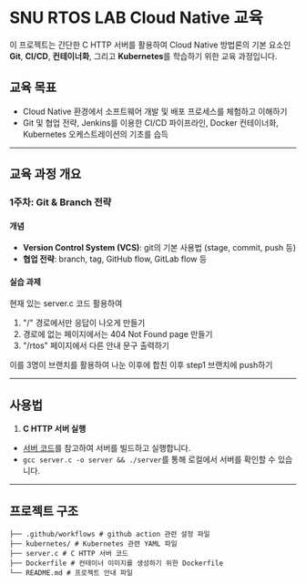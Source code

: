 # SNU RTOS LAB Cloud Native 교육

이 프로젝트는 간단한 C HTTP 서버를 활용하여 Cloud Native 방법론의 기본 요소인 **Git**, **CI/CD**, **컨테이너화**, 그리고 **Kubernetes**를 학습하기 위한 교육 과정입니다. 

## 교육 목표
- Cloud Native 환경에서 소프트웨어 개발 및 배포 프로세스를 체험하고 이해하기
- Git 및 협업 전략, Jenkins를 이용한 CI/CD 파이프라인, Docker 컨테이너화, Kubernetes 오케스트레이션의 기초를 습득

---

## 교육 과정 개요

### 1주차: Git & Branch 전략

#### 개념
- **Version Control System (VCS)**: git의 기본 사용법 (stage, commit, push 등)
- **협업 전략**: branch, tag, GitHub flow, GitLab flow 등

#### 실습 과제
현재 있는 server.c 코드 활용하여
1. "/" 경로에서만 응답이 나오게 만들기
2. 경로에 없는 페이지에서는 404 Not Found page 만들기
3. "/rtos" 페이지에서 다른 안내 문구 출력하기

이를 3명이 브랜치를 활용하여 나눈 이후에 합친 이후 step1 브랜치에 push하기

---

## 사용법

1. **C HTTP 서버 실행**
  - [서버 코드](./server.c)를 참고하여 서버를 빌드하고 실행합니다.
  - `gcc server.c -o server && ./server`를 통해 로컬에서 서버를 확인할 수 있습니다.

---

## 프로젝트 구조
```
├── .github/workflows # github action 관련 설정 파일 
├── kubernetes/ # Kubernetes 관련 YAML 파일 
├── server.c # C HTTP 서버 코드 
├── Dockerfile # 컨테이너 이미지를 생성하기 위한 Dockerfile 
└── README.md # 프로젝트 안내 파일
```
